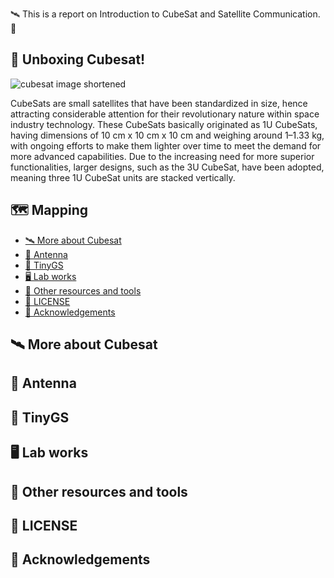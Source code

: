 
🛰️ This is a report on Introduction to CubeSat and Satellite Communication. 📡

 
## 🎁 Unboxing Cubesat!
![cubesat image shortened](https://github.com/user-attachments/assets/010089f9-3cf1-4272-8012-e810ffe9565f)

CubeSats are small satellites that have been standardized in size, hence attracting considerable attention for their revolutionary nature within space industry technology. These CubeSats basically originated as 1U CubeSats, having dimensions of 10 cm x 10 cm x 10 cm and weighing around 1–1.33 kg, with ongoing efforts to make them lighter over time to meet the demand for more advanced capabilities. Due to the increasing need for more superior functionalities, larger designs, such as the 3U CubeSat, have been adopted, meaning three 1U CubeSat units are stacked vertically.

## 🗺 Mapping
 - [🛰 More about Cubesat ](#more-about-cubesat)
 - [📶 Antenna](#antenna)
 - [📡 TinyGS](#tinygs)
 - [🖥 Lab works](#lab-works)
 - [🔨 Other resources and tools](#other-resources-and-tools)
 - [📄 LICENSE](#license)
 - [📃 Acknowledgements](#acknowledgements)


## 🛰 More about Cubesat



## 📶 Antenna
## 📡 TinyGS
## 🖥 Lab works
## 🔨 Other resources and tools
## 📄  LICENSE
## 📃 Acknowledgements
